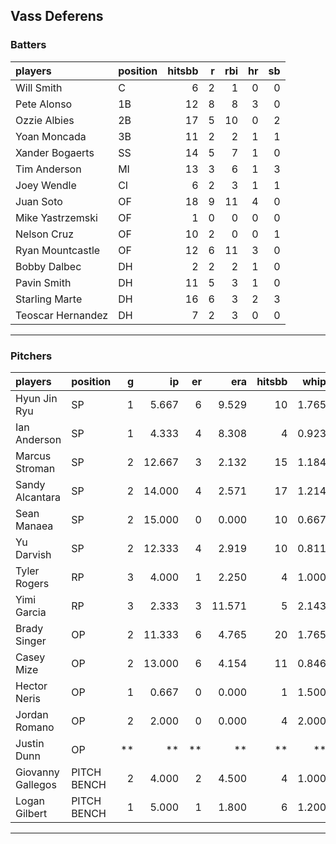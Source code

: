 ## Vass Deferens

### Batters

 
|players           |position | hitsbb|  r| rbi| hr| sb| 
|:-----------------|:--------|------:|--:|---:|--:|--:| 
|Will Smith        |C        |      6|  2|   1|  0|  0| 
|Pete Alonso       |1B       |     12|  8|   8|  3|  0| 
|Ozzie Albies      |2B       |     17|  5|  10|  0|  2| 
|Yoan Moncada      |3B       |     11|  2|   2|  1|  1| 
|Xander Bogaerts   |SS       |     14|  5|   7|  1|  0| 
|Tim Anderson      |MI       |     13|  3|   6|  1|  3| 
|Joey Wendle       |CI       |      6|  2|   3|  1|  1| 
|Juan Soto         |OF       |     18|  9|  11|  4|  0| 
|Mike Yastrzemski  |OF       |      1|  0|   0|  0|  0| 
|Nelson Cruz       |OF       |     10|  2|   0|  0|  1| 
|Ryan Mountcastle  |OF       |     12|  6|  11|  3|  0| 
|Bobby Dalbec      |DH       |      2|  2|   2|  1|  0| 
|Pavin Smith       |DH       |     11|  5|   3|  1|  0| 
|Starling Marte    |DH       |     16|  6|   3|  2|  3| 
|Teoscar Hernandez |DH       |      7|  2|   3|  0|  0| 

* * *

### Pitchers

 
|players           |position    |  g|     ip| er|    era| hitsbb|  whip| so|  w| sv| 
|:-----------------|:-----------|--:|------:|--:|------:|------:|-----:|--:|--:|--:| 
|Hyun Jin Ryu      |SP          |  1|  5.667|  6|  9.529|     10| 1.765|  1|  0|  0| 
|Ian Anderson      |SP          |  1|  4.333|  4|  8.308|      4| 0.923|  6|  0|  0| 
|Marcus Stroman    |SP          |  2| 12.667|  3|  2.132|     15| 1.184| 13|  1|  0| 
|Sandy Alcantara   |SP          |  2| 14.000|  4|  2.571|     17| 1.214| 10|  1|  0| 
|Sean Manaea       |SP          |  2| 15.000|  0|  0.000|     10| 0.667| 11|  2|  0| 
|Yu Darvish        |SP          |  2| 12.333|  4|  2.919|     10| 0.811| 13|  1|  0| 
|Tyler Rogers      |RP          |  3|  4.000|  1|  2.250|      4| 1.000|  1|  0|  2| 
|Yimi Garcia       |RP          |  3|  2.333|  3| 11.571|      5| 2.143|  0|  0|  1| 
|Brady Singer      |OP          |  2| 11.333|  6|  4.765|     20| 1.765| 13|  1|  0| 
|Casey Mize        |OP          |  2| 13.000|  6|  4.154|     11| 0.846| 12|  0|  0| 
|Hector Neris      |OP          |  1|  0.667|  0|  0.000|      1| 1.500|  2|  0|  0| 
|Jordan Romano     |OP          |  2|  2.000|  0|  0.000|      4| 2.000|  2|  0|  0| 
|Justin Dunn       |OP          | **|     **| **|     **|     **|    **| **| **| **| 
|Giovanny Gallegos |PITCH BENCH |  2|  4.000|  2|  4.500|      4| 1.000|  4|  1|  0| 
|Logan Gilbert     |PITCH BENCH |  1|  5.000|  1|  1.800|      6| 1.200|  7|  1|  0| 


* * *


